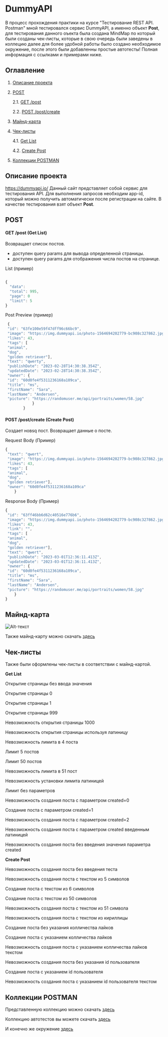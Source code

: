 # DummyAPI

В процесс прохождения практики на курсе "Тестирование REST API. Postman" мной тестировался сервис DummyAPI, а именно объект **Post**, для тестирования данного оъекта была создана MindMap по который были созданы чек-листы, которые в свою очередь были заведены в коллецию далее для более удобной работы было создано необходимое окружение, после этого были добавленны простые автотесты! Полная информация с ссылками и примерами ниже.

## Оглавление

1. [Описание проекта](#introduction)
2. [POST](#paragraph1)
 
    2.1. [GET /post](#subparagraph1)
    
    2.2. [POST /post/create](#subparagraph2)
3. [Майнд-карта](#paragraph2)
4. [Чек-листы](#introduction1)

    4.1. [Get List](#paragraph3)
    
    4.2. [Create Post](#subparagraph4)

5. [Коллекции POSTMAN](#paragraph8)










## Описание проекта <a name="introduction"></a>


https://dummyapi.io/ Данный сайт представляет собой сервис для тестирования API. Для выполнения запросов необходим app-id, который можно получить автоматически после регистрации на сайте. В качестве тестирования взят объект **Post**.

## POST <a name="paragraph1"></a>

#### GET /post (Get List) <a name="subparagraph1"></a>
Возвращает список постов. 
- доступен query params для вывода определенной страницы.
- доступен query params для отображения числа постов на странице.
  
List (пример)
```javascript

{
  "data":
  "total": 995,
  "page": 0
  "limit": 5
}

```
Post Preview (пример)
```javascript
 {
 "id": "63fe100e59f47dff96c66bc9",
 "image": "https://img.dummyapi.io/photo-1564694202779-bc908c327862.jpg",
 "likes": 43,
 "tags": [
 "animal",
 "dog",
 "golden retriever"],
 "text": "qwerty",
 "publishDate": "2023-02-28T14:30:38.354Z",
 "updatedDate": "2023-02-28T14:30:38.354Z",
 "owner": {
 "id": "60d0fe4f5311236168a109ca",
 "title": "ms",
 "firstName": "Sara",
 "lastName": "Andersen",
 "picture": "https://randomuser.me/api/portraits/women/58.jpg"
            }
        }
```
        
#### POST /post/create (Create Post) <a name="subparagraph2"></a>

Создает новsq пост. Возвращает данные о посте.

Request Body (Пример)

```javascript
{
 "text": "qwert",
 "image": "https://img.dummyapi.io/photo-1564694202779-bc908c327862.jpg",
 "likes": 43,
 "tags": [
 "animal",
 "dog",
 "golden retriever"],
 "owner": "60d0fe4f5311236168a109ca"
    }
```

Response Body (Пример)


```javascript
{
 "id": "63ff46bb6d62c40516e776b6",
 "image": "https://img.dummyapi.io/photo-1564694202779-bc908c327862.jpg",
 "likes": 43,
 "link": "",
 "tags": [
 "animal",
 "dog",
 "golden retriever"],
 "text": "qwert",
 "publishDate": "2023-03-01T12:36:11.413Z",
 "updatedDate": "2023-03-01T12:36:11.413Z",
 "owner": {
 "id": "60d0fe4f5311236168a109ca",
 "title": "ms",
 "firstName": "Sara",
 "lastName": "Andersen",
 "picture": "https://randomuser.me/api/portraits/women/58.jpg"
    }
}
```



## Майнд-карта <a name="paragraph2"></a>

![Alt-текст](https://i.imgur.com/ivbGpbG.png)

Также майнд-карту можно скачать [здесь](https://github.com/VladimirB17/DummyAPI/blob/main/Dummy_API%20(2).xmind)

## Чек-листы <a name="introduction1"></a>

Также были оформлены чек-листы в соответствии с майнд-картой.

**Get List** <a name="paragraph3"></a>

Открытие страницы без ввода значения

Открытие страницы 0

Открытие страницы 1

Открытие страницы 999

Невозможность открытия страницы 1000

Невозможность открытия страницы используя латиницу

Невозможность лимита в 4 поста

Лимит 5 постов

Лимит 50 постов

Невозможность лимита в 51 пост

Невозможность установки лимита латиницей

Лимит без параметров

Невозможность создания поста с параметром created=0

Создание поста с параметром created=1

Невозможность создания поста с параметром created=2

Невозможность создания поста с параметром created введенным латиницей

Невозможность создания поста без введения значения параметра created

**Create Post** <a name="subparagraph4"></a>

Невозможность создания поста без введения теста

Невозможность создания поста с текстом из 5 символов

Создание поста с текстом из 6 символов

Создание поста с текстом из 50 символов

Невозможность создания поста с текстом из 51 символа

Невозможность создания поста с текстом из кириллицы

Создание поста без указания колличества лайков

Создание поста с указанием колличества лайков

Невозможность создания поста с указанием колличества лайков текстом

Невозможность создания поста без указания id пользователя

Создание поста с указанием id пользователя

Невозможность создания поста с указанием id пользователя текстом


## Коллекции POSTMAN <a name="paragraph8"></a>
Представленную коллекцию можно скачать [здесь](https://github.com/VladimirB17/DummyAPI/blob/main/post.postman_collection%20(1).json)

Коллекцию автотестов вы можете скачать [здесь](https://github.com/VladimirB17/DummyAPI/blob/main/Автотесты.json)

И конечно же окружение [здесь](https://github.com/VladimirB17/DummyAPI/blob/main/dummyAPI.postman_environment%20(1).json)




